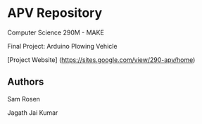 # APV Repository

Computer Science 290M - MAKE

Final Project: Arduino Plowing Vehicle

[Project Website] (https://sites.google.com/view/290-apv/home)

## Authors

Sam Rosen

Jagath Jai Kumar
